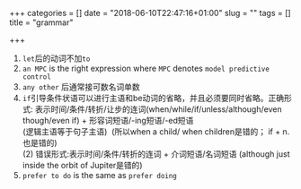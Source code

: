 +++
categories = []
date = "2018-06-10T22:47:16+01:00"
slug = ""
tags = []
title = "grammar"

+++
1. `let`后的动词不加`to`
2. `an MPC` is the right expression where `MPC` denotes `model predictive control`
3. `any other` 后通常接可数名词单数
4. `if`引导条件状语可以进行主语和be动词的省略，并且必须要同时省略。正确形式: 表示时间/条件/转折/让步的连词(when/while/if/unless/although/even though/even if) + 形容词短语/-ing短语/-ed短语  
   \(逻辑主语等于句子主语)  (所以when a child/ when children是错的； if + n.也是错的)  
   \(2) 错误形式:表示时间/条件/转折的连词 + 介词短语/名词短语 (although just inside the orbit of Jupiter是错的)
5. `prefer to do` is the same as `prefer doing`